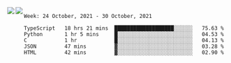 <a href="https://github.com/anuraghazra/github-readme-stats">
  <img align="left" src="https://github-readme-stats.vercel.app/api?username=Tanesan&count_private=true&show_icons=true" />
</a>
<a href="https://github.com/anuraghazra/github-readme-stats">
  <img align="left" src="https://github-readme-stats.vercel.app/api/top-langs/?username=Tanesan" />
</a>

<!--START_SECTION:waka-->
```text
Week: 24 October, 2021 - 30 October, 2021

TypeScript   18 hrs 21 mins  ███████████████████░░░░░░   75.63 % 
Python       1 hr 5 mins     █░░░░░░░░░░░░░░░░░░░░░░░░   04.53 % 
C            1 hr            █░░░░░░░░░░░░░░░░░░░░░░░░   04.13 % 
JSON         47 mins         ▓░░░░░░░░░░░░░░░░░░░░░░░░   03.28 % 
HTML         42 mins         ▓░░░░░░░░░░░░░░░░░░░░░░░░   02.90 % 
```
<!--END_SECTION:waka-->
